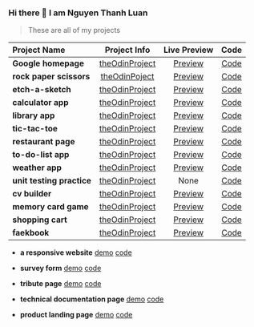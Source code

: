 ### Hi there 👋 I am Nguyen Thanh Luan

> These are all of my projects

| Project Name | Project Info | Live Preview | Code |
|:---|:---:|:---:|:---:|
| **Google homepage** | [theOdinProject](https://www.theodinproject.com/paths/foundations/courses/foundations/lessons/html-css) |[Preview](https://thanh-luan-nguyen.github.io/google-homepage) | [Code](https://github.com/thanh-luan-nguyen/google-homepage)|
| **rock paper scissors** | [theOdinPoject](https://www.theodinproject.com/paths/foundations/courses/foundations/lessons/rock-paper-scissors) | [Preview](https://thanh-luan-nguyen.github.io/rock-paper-scissors) | [Code](https://github.com/thanh-luan-nguyen/rock-paper-scissors) |
| **etch-a-sketch** | [theOdinProject](https://www.theodinproject.com/paths/foundations/courses/foundations/lessons/etch-a-sketch-project) | [Preview](https://thanh-luan-nguyen.github.io/etch-a-sketch) | [Code](https://github.com/thanh-luan-nguyen/etch-a-sketch.github.io) |
| **calculator app** | [theOdinProject](https://www.theodinproject.com/paths/foundations/courses/foundations/lessons/calculator) | [Preview](https://thanh-luan-nguyen.github.io/calculator-app) | [Code](https://github.com/thanh-luan-nguyen/calculator-app.github.io) |
| **library app** | [theOdinProject](https://www.theodinproject.com/paths/full-stack-javascript/courses/javascript/lessons/library) | [Preview](https://thanh-luan-nguyen.github.io/library-app) | [Code](https://github.com/thanh-luan-nguyen/library.github.io) |
| **tic-tac-toe** | [theOdinProject](https://www.theodinproject.com/paths/full-stack-javascript/courses/javascript/lessons/tic-tac-toe) | [Preview](https://thanh-luan-nguyen.github.io/tic-tac-toe) | [Code](https://github.com/thanh-luan-nguyen/tic-tac-toe.github.io) |
| **restaurant page** | [theOdinProject](https://www.theodinproject.com/paths/full-stack-javascript/courses/javascript/lessons/restaurant-page) | [Preview](https://thanh-luan-nguyen.github.io/restaurant-page) | [Code](https://github.com/thanh-luan-nguyen/restaurant-page.github.io) |
| **to-do-list app** | [theOdinProject](https://www.theodinproject.com/paths/full-stack-javascript/courses/javascript/lessons/todo-list) | [Preview](https://thanh-luan-nguyen.github.io/to-do-list) | [Code](https://github.com/thanh-luan-nguyen/to-do-list.github.io) |
| **weather app** | [theOdinProject](https://www.theodinproject.com/paths/full-stack-javascript/courses/javascript/lessons/weather-app) | [Preview](https://thanh-luan-nguyen.github.io/weather-app) | [Code](https://github.com/thanh-luan-nguyen/weather-app) |
| **unit testing practice** | [theOdinProject](https://www.theodinproject.com/paths/full-stack-javascript/courses/javascript/lessons/testing-practice) | None | [Code](https://github.com/thanh-luan-nguyen/testing-practice) |
| **cv builder** | [theOdinProject](https://www.theodinproject.com/paths/full-stack-javascript/courses/javascript/lessons/cv-application) | [Preview](https://thanh-luan-nguyen.github.io/cv-builder) | [Code](https://github.com/thanh-luan-nguyen/cv-builder) |
| **memory card game** | [theOdinProject](https://www.theodinproject.com/paths/full-stack-javascript/courses/javascript/lessons/memory-card) | [Preview](https://thanh-luan-nguyen.github.io/memory-card-game) | [Code](https://github.com/thanh-luan-nguyen/memory-card-game) |
| **shopping cart** | [theOdinProject](https://www.theodinproject.com/paths/full-stack-javascript/courses/javascript/lessons/shopping-cart) | [Preview](https://thanh-luan-nguyen.github.io/shopping-cart) | [Code](https://github.com/thanh-luan-nguyen/shopping-cart) |
| **faekbook** | [theOdinProject]() | [Preview](https://thanh-luan-nguyen.github.io/*) | [Code](https://github.com/thanh-luan-nguyen/*) |

- **a responsive website** [demo](https://nguyen-thanh-luan-github.github.io/a-responsive-website-github.io/) [code](https://github.com/NGUYEN-THANH-LUAN-github/a-responsive-website-github.io)

- **survey form** [demo](https://nguyen-thanh-luan-github.github.io/survey-form.github.io/) [code](https://github.com/NGUYEN-THANH-LUAN-github/survey-form.github.io)

- **tribute page** [demo](https://nguyen-thanh-luan-github.github.io/tribute-page.github.io/) [code](https://github.com/NGUYEN-THANH-LUAN-github/tribute-page.github.io)

- **technical documentation page** [demo](https://nguyen-thanh-luan-github.github.io/technical-documentation-page.github.io/) [code](https://github.com/NGUYEN-THANH-LUAN-github/technical-documentation-page.github.io)

- **product landing page** [demo](https://nguyen-thanh-luan-github.github.io/product-landing-page.github.io/) [code](https://github.com/NGUYEN-THANH-LUAN-github/product-landing-page.github.io)

<!--
**thanh-luan-nguyen/thanh-luan-nguyen** is a ✨ _special_ ✨ repository because its `README.md` (this file) appears on your GitHub profile.

Here are some ideas to get you started:

- 🔭 I’m currently working on ...
- 🌱 I’m currently learning ...
- 👯 I’m looking to collaborate on ...
- 🤔 I’m looking for help with ...
- 💬 Ask me about ...
- 📫 How to reach me: ...
- 😄 Pronouns: ...
- ⚡ Fun fact: ...
-->
